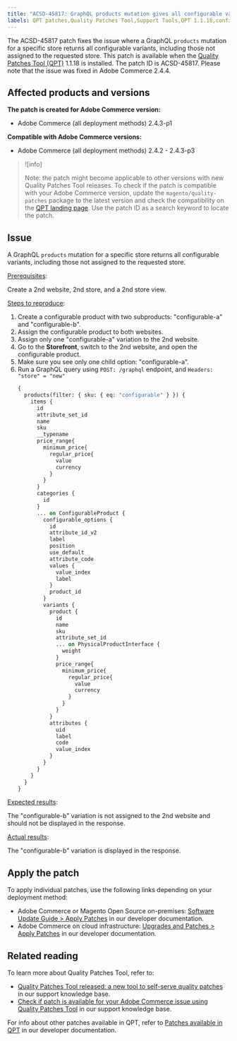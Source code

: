 ```yaml
---
title: "ACSD-45817: GraphQL products mutation gives all configurable variants"
labels: QPT patches,Quality Patches Tool,Support Tools,QPT 1.1.18,configurable product,GraphQL query,Internal Server error,Magento,Adobe Commerce,cloud infrastructure,on-premises,2.4.2,2.4.2-p1,2.4.2-p2,2.4.3,2.4.3-p1,2.4.3-p2,2.4.3-p3
---
```


The ACSD-45817 patch fixes the issue where a GraphQL `products` mutation for a specific store returns all configurable variants, including those not assigned to the requested store. This patch is available when the [Quality Patches Tool (QPT)](https://support.magento.com/hc/en-us/articles/360047139492) 1.1.18 is installed. The patch ID is ACSD-45817. Please note that the issue was fixed in Adobe Commerce 2.4.4.

## Affected products and versions

**The patch is created for Adobe Commerce version:**

* Adobe Commerce (all deployment methods) 2.4.3-p1

**Compatible with Adobe Commerce versions:**

* Adobe Commerce (all deployment methods) 2.4.2 - 2.4.3-p3

>![info]
>
>Note: the patch might become applicable to other versions with new Quality Patches Tool releases. To check if the patch is compatible with your Adobe Commerce version, update the `magento/quality-patches` package to the latest version and check the compatibility on the [QPT landing page](https://devdocs.magento.com/quality-patches/tool.html#patch-grid). Use the patch ID as a search keyword to locate the patch.

## Issue

A GraphQL `products` mutation for a specific store returns all configurable variants, including those not assigned to the requested store.

<ins>Prerequisites</ins>:

Create a 2nd website, 2nd store, and a 2nd store view.

<ins>Steps to reproduce</ins>:

1. Create a configurable product with two subproducts: "configurable-a" and "configurable-b".
1. Assign the configurable product to both websites.
1. Assign only one "configurable-a" variation to the 2nd website.
1. Go to the **Storefront**, switch to the 2nd website, and open the configurable product.
1. Make sure you see only one child option: "configurable-a".
1. Run a GraphQL query using `POST: /graphql` endpoint, and `Headers: "store" = "new"`
    ```GraphQL
    {
      products(filter: { sku: { eq: "configurable" } }) {
        items {
          id
          attribute_set_id
          name
          sku
          __typename
          price_range{
            minimum_price{
              regular_price{
                value
                currency
              }
            }
          }
          categories {
            id
          }
          ... on ConfigurableProduct {
            configurable_options {
              id
              attribute_id_v2
              label
              position
              use_default
              attribute_code
              values {
                value_index
                label
              }
              product_id
            }
            variants {
              product {
                id
                name
                sku
                attribute_set_id
                ... on PhysicalProductInterface {
                  weight
                }
                price_range{
                  minimum_price{
                    regular_price{
                      value
                      currency
                    }
                  }
                }
              }
              attributes {
                uid
                label
                code
                value_index
              }
            }
          }
        }
      }
    }
    ```

<ins>Expected results</ins>:

The "configurable-b" variation is not assigned to the 2nd website and should not be displayed in the response.

<ins>Actual results</ins>:

The "configurable-b" variation is displayed in the response.

## Apply the patch

To apply individual patches, use the following links depending on your deployment method:

* Adobe Commerce or Magento Open Source on-premises: [Software Update Guide > Apply Patches](https://devdocs.magento.com/guides/v2.4/comp-mgr/patching/mqp.html) in our developer documentation.
* Adobe Commerce on cloud infrastructure: [Upgrades and Patches > Apply Patches](https://devdocs.magento.com/cloud/project/project-patch.html) in our developer documentation.

## Related reading

To learn more about Quality Patches Tool, refer to:

* [Quality Patches Tool released: a new tool to self-serve quality patches](https://support.magento.com/hc/en-us/articles/360047139492) in our support knowledge base.
* [Check if patch is available for your Adobe Commerce issue using Quality Patches Tool](https://support.magento.com/hc/en-us/articles/360047125252) in our support knowledge base.

For info about other patches available in QPT, refer to [Patches available in QPT](https://devdocs.magento.com/quality-patches/tool.html#patch-grid) in our developer documentation.
